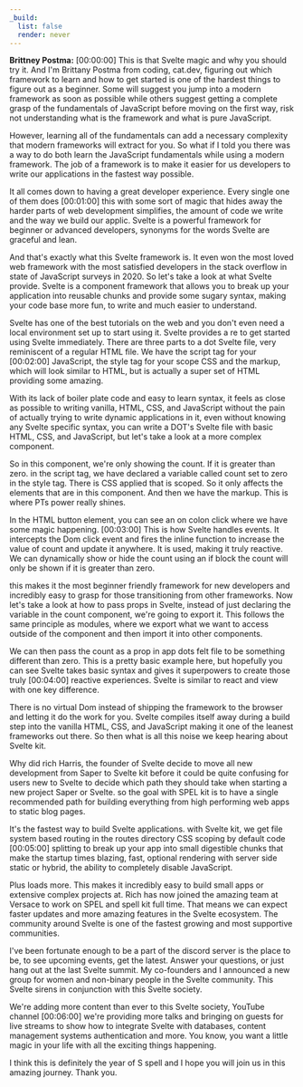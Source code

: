 ```yaml
---
_build:
  list: false
  render: never
---
```


**Brittney Postma:** [00:00:00] This is that Svelte magic and why you should try it. And I'm Brittany Postma from coding, cat.dev, figuring out which framework to learn and how to get started is one of the hardest things to figure out as a beginner. Some will suggest you jump into a modern framework as soon as possible while others suggest getting a complete grasp of the fundamentals of JavaScript before moving on the first way, risk not understanding what is the framework and what is pure JavaScript.

However, learning all of the fundamentals can add a necessary complexity that modern frameworks will extract for you. So what if I told you there was a way to do both learn the JavaScript fundamentals while using a modern framework. The job of a framework is to make it easier for us developers to write our applications in the fastest way possible.

It all comes down to having a great developer experience. Every single one of them does [00:01:00] this with some sort of magic that hides away the harder parts of web development simplifies, the amount of code we write and the way we build our applic. Svelte is a powerful framework for beginner or advanced developers, synonyms for the words Svelte are graceful and lean.

And that's exactly what this Svelte framework is. It even won the most loved web framework with the most satisfied developers in the stack overflow in state of JavaScript surveys in 2020. So let's take a look at what Svelte provide. Svelte is a component framework that allows you to break up your application into reusable chunks and provide some sugary syntax, making your code base more fun, to write and much easier to understand.

Svelte has one of the best tutorials on the web and you don't even need a local environment set up to start using it. Svelte provides a re to get started using Svelte immediately. There are three parts to a dot Svelte file, very reminiscent of a regular HTML file. We have the script tag for your [00:02:00] JavaScript, the style tag for your scope CSS and the markup, which will look similar to HTML, but is actually a super set of HTML providing some amazing.

With its lack of boiler plate code and easy to learn syntax, it feels as close as possible to writing vanilla, HTML, CSS, and JavaScript without the pain of actually trying to write dynamic applications in it, even without knowing any Svelte specific syntax, you can write a DOT's Svelte file with basic HTML, CSS, and JavaScript, but let's take a look at a more complex component.

So in this component, we're only showing the count. If it is greater than zero. in the script tag, we have declared a variable called count set to zero in the style tag. There is CSS applied that is scoped. So it only affects the elements that are in this component. And then we have the markup. This is where PTs power really shines.

In the HTML button element, you can see an on colon click where we have some magic happening. [00:03:00] This is how Svelte handles events. It intercepts the Dom click event and fires the inline function to increase the value of count and update it anywhere. It is used, making it truly reactive. We can dynamically show or hide the count using an if block the count will only be shown if it is greater than zero.

this makes it the most beginner friendly framework for new developers and incredibly easy to grasp for those transitioning from other frameworks. Now let's take a look at how to pass props in Svelte, instead of just declaring the variable in the count component, we're going to export it. This follows the same principle as modules, where we export what we want to access outside of the component and then import it into other components.

We can then pass the count as a prop in app dots felt file to be something different than zero. This is a pretty basic example here, but hopefully you can see Svelte takes basic syntax and gives it superpowers to create those truly [00:04:00] reactive experiences. Svelte is similar to react and view with one key difference.

There is no virtual Dom instead of shipping the framework to the browser and letting it do the work for you. Svelte compiles itself away during a build step into the vanilla HTML, CSS, and JavaScript making it one of the leanest frameworks out there. So then what is all this noise we keep hearing about Svelte kit.

Why did rich Harris, the founder of Svelte decide to move all new development from Saper to Svelte kit before it could be quite confusing for users new to Svelte to decide which path they should take when starting a new project Saper or Svelte. so the goal with SPEL kit is to have a single recommended path for building everything from high performing web apps to static blog pages.

It's the fastest way to build Svelte applications. with Svelte kit, we get file system based routing in the routes directory CSS scoping by default code [00:05:00] splitting to break up your app into small digestible chunks that make the startup times blazing, fast, optional rendering with server side static or hybrid, the ability to completely disable JavaScript.

Plus loads more. This makes it incredibly easy to build small apps or extensive complex projects at. Rich has now joined the amazing team at Versace to work on SPEL and spell kit full time. That means we can expect faster updates and more amazing features in the Svelte ecosystem. The community around Svelte is one of the fastest growing and most supportive communities.

I've been fortunate enough to be a part of the discord server is the place to be, to see upcoming events, get the latest. Answer your questions, or just hang out at the last Svelte summit. My co-founders and I announced a new group for women and non-binary people in the Svelte community. This Svelte sirens in conjunction with this Svelte society.

We're adding more content than ever to this Svelte society, YouTube channel [00:06:00] we're providing more talks and bringing on guests for live streams to show how to integrate Svelte with databases, content management systems authentication and more. You know, you want a little magic in your life with all the exciting things happening.

I think this is definitely the year of S spell and I hope you will join us in this amazing journey. Thank you.
